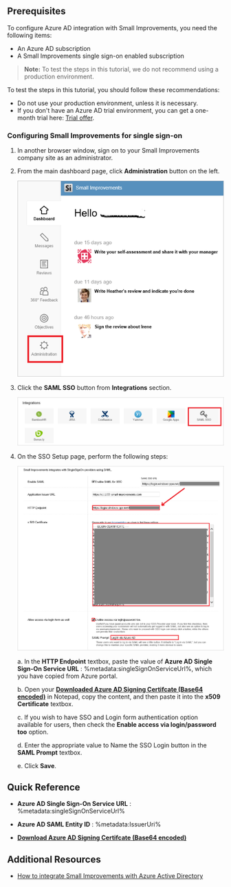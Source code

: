 ## Prerequisites

To configure Azure AD integration with Small Improvements, you need the following items:

- An Azure AD subscription
- A Small Improvements single sign-on enabled subscription

> **Note:**
> To test the steps in this tutorial, we do not recommend using a production environment.

To test the steps in this tutorial, you should follow these recommendations:

- Do not use your production environment, unless it is necessary.
- If you don't have an Azure AD trial environment, you can get a one-month trial here: [Trial offer](https://azure.microsoft.com/pricing/free-trial/).

### Configuring Small Improvements for single sign-on

1. In another browser window, sign on to your Small Improvements company site as an administrator.

2. From the main dashboard page, click **Administration** button on the left.
   
    ![Configure Single Sign-On](./media/tutorial_smallimprovements_06.png) 

3. Click the **SAML SSO** button from **Integrations** section.
   
    ![Configure Single Sign-On](./media/tutorial_smallimprovements_07.png) 

4. On the SSO Setup page, perform the following steps:
   
    ![Configure Single Sign-On](./media/tutorial_smallimprovements_08.png)  

    a. In the **HTTP Endpoint** textbox, paste the value of **Azure AD Single Sign-On Service URL** : %metadata:singleSignOnServiceUrl%, which you have copied from Azure portal.

    b. Open your **[Downloaded Azure AD Signing Certifcate (Base64 encoded)](%metadata:certificateDownloadBase64Url%)** in Notepad, copy the content, and then paste it into the **x509 Certificate** textbox. 

    c. If you wish to have SSO and Login form authentication option available for users, then check the **Enable access via login/password too** option.  

    d. Enter the appropriate value to Name the SSO Login button in the **SAML Prompt** textbox.  

    e. Click **Save**.

## Quick Reference

* **Azure AD Single Sign-On Service URL** : %metadata:singleSignOnServiceUrl%

* **Azure AD SAML Entity ID** : %metadata:IssuerUri%

* **[Download Azure AD Signing Certifcate (Base64 encoded)](%metadata:certificateDownloadBase64Url%)**



## Additional Resources

* [How to integrate Small Improvements with Azure Active Directory](https://docs.microsoft.com/azure/active-directory/active-directory-saas-smallimprovements-tutorial)
